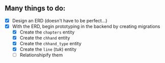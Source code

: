 ## Many things to do:

* [X] Design an ERD (doesn't have to be perfect...)
* [X] With the ERD, begin prototyping in the backend by creating migrations
  * [X] Create the `chapters` entity
  * [X] Create the `chhand` entity
  * [X] Create the `chhand_type` entity
  * [X] Create the `line` (*tuk*) entity
  * [ ] Relationshipify them